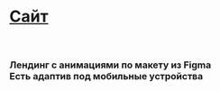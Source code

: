 <h1> <a href="nagisakoro.github.io/discover/"> Сайт </a> </h1> <br>
<h3> Лендинг с анимациями по макету из Figma <br>
Есть адаптив под мобильные устройства </h3>
